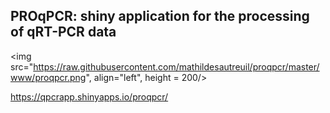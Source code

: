 ## PROqPCR: shiny application for the processing of qRT-PCR data

<img src="https://raw.githubusercontent.com/mathildesautreuil/proqpcr/master/www/proqpcr.png", align="left", height = 200/>

https://qpcrapp.shinyapps.io/proqpcr/